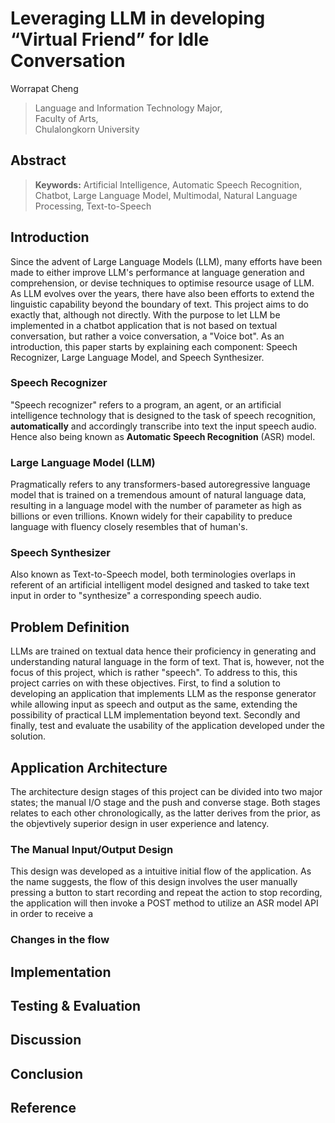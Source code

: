 # Leveraging LLM in developing “Virtual Friend” for Idle Conversation

Worrapat Cheng  
> Language and Information Technology Major,  
> Faculty of Arts,  
> Chulalongkorn University

## Abstract



> **Keywords:** Artificial Intelligence, Automatic Speech Recognition, Chatbot, Large Language Model, Multimodal, Natural Language Processing, Text-to-Speech

## Introduction

Since the advent of Large Language Models (LLM), many efforts have been made to either improve LLM's performance at language generation and comprehension, or devise techniques to optimise resource usage of LLM. As LLM evolves over the years, there have also been efforts to extend the linguistic capability beyond the boundary of text. This project aims to do exactly that, although not directly. With the purpose to let LLM be implemented in a chatbot application that is not based on textual conversation, but rather a voice conversation, a "Voice bot". As an introduction, this paper starts by explaining each component: Speech Recognizer, Large Language Model, and Speech Synthesizer.

### Speech Recognizer

"Speech recognizer" refers to a program, an agent, or an artificial intelligence technology that is designed to the task of speech recognition, **automatically** and accordingly transcribe into text the input speech audio. Hence also being known as **Automatic Speech Recognition** (ASR) model.

### Large Language Model (LLM)

Pragmatically refers to any transformers-based autoregressive language model that is trained on a tremendous amount of natural language data, resulting in a language model with the number of parameter as high as billions or even trillions. Known widely for their capability to preduce language with fluency closely resembles that of human's.

### Speech Synthesizer

Also known as Text-to-Speech model, both terminologies overlaps in referent of an artificial intelligent model designed and tasked to take text input in order to "synthesize" a corresponding speech audio. 

## Problem Definition 

LLMs are trained on textual data hence their proficiency in generating and understanding natural language in the form of text. That is, however, not the focus of this project, which is rather "speech". To address to this, this project carries on with these objectives. First, to find a solution to developing an application that implements LLM as the response generator while allowing input as speech and output as the same, extending the possibility of practical LLM implementation beyond text. Secondly and finally, test and evaluate the usability of the application developed under the solution.

## Application Architecture
The architecture design stages of this project can be divided into two major states; the manual I/O stage and the push and converse stage. Both stages relates to each other chronologically, as the latter derives from the prior, as the objevtively superior design in user experience and latency.

### The Manual Input/Output Design

This design was developed as a intuitive initial flow of the application. As the name suggests, the flow of this design involves the user manually pressing a button to start recording and repeat the action to stop recording, the application will then invoke a POST method to utilize an ASR model API in order to receive a 

### Changes in the flow

## Implementation

## Testing \& Evaluation

## Discussion

## Conclusion

## Reference
